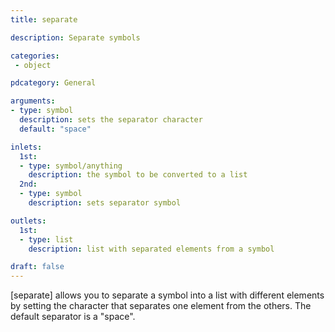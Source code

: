 ```yaml
---
title: separate

description: Separate symbols

categories:
 - object

pdcategory: General

arguments:
- type: symbol
  description: sets the separator character
  default: "space"

inlets:
  1st:
  - type: symbol/anything
    description: the symbol to be converted to a list
  2nd:
  - type: symbol
    description: sets separator symbol

outlets:
  1st:
  - type: list
    description: list with separated elements from a symbol

draft: false
---
```


[separate] allows you to separate a symbol into a list with different elements by setting the character that separates one element from the others. The default separator is a "space".
